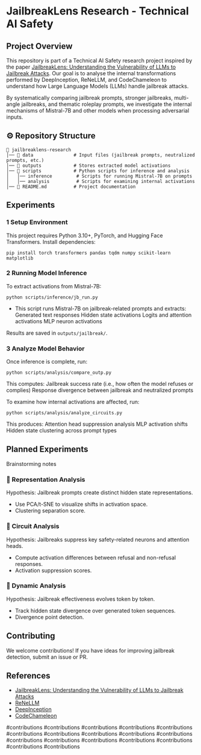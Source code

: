 # JailbreakLens Research - Technical AI Safety

## Project Overview
This repository is part of a Technical AI Safety research project inspired by the paper [JailbreakLens: Understanding the Vulnerability of LLMs to Jailbreak Attacks](https://arxiv.org/abs/2404.08793). Our goal is to analyse the internal transformations performed by DeepInception, ReNeLLM, and CodeChameleon to understand how Large Language Models (LLMs) handle jailbreak attacks.

By systematically comparing jailbreak prompts, stronger jailbreaks, multi-angle jailbreaks, and thematic roleplay prompts, we investigate the internal mechanisms of Mistral-7B and other models when processing adversarial inputs.

## ⚙️ Repository Structure
```
📂 jailbreaklens-research
│── 📂 data               # Input files (jailbreak prompts, neutralized prompts, etc.)
│── 📂 outputs            # Stores extracted model activations
│── 📂 scripts            # Python scripts for inference and analysis
│   │── inference         # Scripts for running Mistral-7B on prompts
│   │── analysis          # Scripts for examining internal activations
│── 📜 README.md          # Project documentation
```

## Experiments

### 1 Setup Environment
This project requires Python 3.10+, PyTorch, and Hugging Face Transformers. Install dependencies:
```
pip install torch transformers pandas tqdm numpy scikit-learn matplotlib
```

### 2️ Running Model Inference
To extract activations from Mistral-7B:
```
python scripts/inference/jb_run.py
```
- This script runs Mistral-7B on jailbreak-related prompts and extracts:
  Generated text responses
  Hidden state activations
  Logits and attention activations
  MLP neuron activations

Results are saved in `outputs/jailbreak/`.

### 3️ Analyze Model Behavior
Once inference is complete, run:
```
python scripts/analysis/compare_outp.py
```
This computes:
Jailbreak success rate (i.e., how often the model refuses or complies)
Response divergence between jailbreak and neutralized prompts

To examine how internal activations are affected, run:
```
python scripts/analysis/analyze_circuits.py
```
This produces:
Attention head suppression analysis
MLP activation shifts
Hidden state clustering across prompt types

## Planned Experiments
Brainstorming notes

### 🔹 Representation Analysis
Hypothesis: Jailbreak prompts create distinct hidden state representations.
- Use PCA/t-SNE to visualize shifts in activation space.
- Clustering separation score.

### 🔹 Circuit Analysis
Hypothesis: Jailbreaks suppress key safety-related neurons and attention heads.
- Compute activation differences between refusal and non-refusal responses.
- Activation suppression scores.

### 🔹 Dynamic Analysis
Hypothesis: Jailbreak effectiveness evolves token by token.
- Track hidden state divergence over generated token sequences.
- Divergence point detection.

## Contributing
We welcome contributions! If you have ideas for improving jailbreak detection, submit an issue or PR.

## References
- [JailbreakLens: Understanding the Vulnerability of LLMs to Jailbreak Attacks](https://arxiv.org/abs/2404.08793)
- [ReNeLLM](https://arxiv.org/abs/2311.08268)
- [DeepInception](https://arxiv.org/abs/2311.03191)
- [CodeChameleon](https://arxiv.org/abs/2402.16717)

#contributions
#contributions
#contributions
#contributions
#contributions
#contributions
#contributions
#contributions
#contributions
#contributions
#contributions
#contributions
#contributions
#contributions
#contributions
#contributions
#contributions
